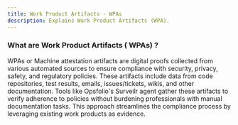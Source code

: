 ```yaml
---
title: Work Product Artifacts - WPAs
description: Explains Work Product Artifacts (WPA).
---
```


### What are Work Product Artifacts ( WPAs) ?

WPAs or Machine attestation artifacts are digital proofs collected from various
automated sources to ensure compliance with security, privacy, safety, and
regulatory policies. These artifacts include data from code repositories, test
results, emails, issues/tickets, wikis, and other documentation. Tools like
Opsfolio's Surveilr agent gather these artifacts to verify adherence to policies
without burdening professionals with manual documentation tasks. This approach
streamlines the compliance process by leveraging existing work products as
evidence.

